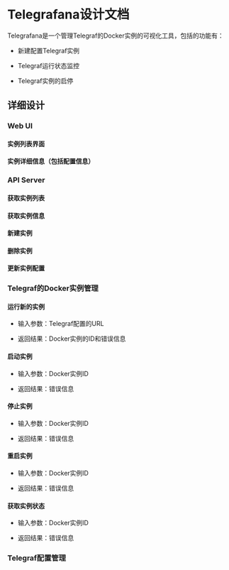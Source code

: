 # Telegrafana设计文档

Telegrafana是一个管理Telegraf的Docker实例的可视化工具，包括的功能有：

+ 新建配置Telegraf实例

+ Telegraf运行状态监控

+ Telegraf实例的启停

## 详细设计

### Web UI

#### 实例列表界面

#### 实例详细信息（包括配置信息）

### API Server

#### 获取实例列表

#### 获取实例信息

#### 新建实例

#### 删除实例

#### 更新实例配置

### Telegraf的Docker实例管理

#### 运行新的实例

+ 输入参数：Telegraf配置的URL

+ 返回结果：Docker实例的ID和错误信息

#### 启动实例

+ 输入参数：Docker实例ID

+ 返回结果：错误信息

#### 停止实例

+ 输入参数：Docker实例ID

+ 返回结果：错误信息

#### 重启实例

+ 输入参数：Docker实例ID

+ 返回结果：错误信息

#### 获取实例状态

+ 输入参数：Docker实例ID

+ 返回结果：错误信息

### Telegraf配置管理